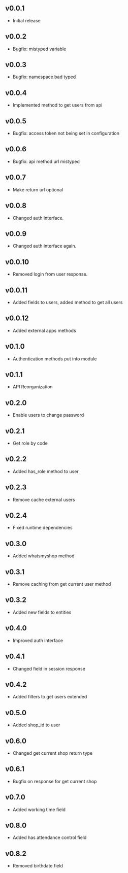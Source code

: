 ## v0.0.1

* Initial release

## v0.0.2

* Bugfix: mistyped variable

## v0.0.3

* Bugfix: namespace bad typed

## v0.0.4

* Implemented method to get users from api

## v0.0.5

* Bugfix: access token not being set in configuration

## v0.0.6

* Bugfix: api method url mistyped

## v0.0.7

* Make return url optional

## v0.0.8

* Changed auth interface.

## v0.0.9

* Changed auth interface again.

## v0.0.10

* Removed login from user response.

## v0.0.11

* Added fields to users, added method to get all users

## v0.0.12

* Added external apps methods

## v0.1.0

* Authentication methods put into module

## v0.1.1

* API Reorganization

## v0.2.0

* Enable users to change password

## v0.2.1

* Get role by code

## v0.2.2

* Added has_role method to user

## v0.2.3

* Remove cache external users

## v0.2.4

* Fixed runtime dependencies

## v0.3.0

* Added whatsmyshop method

## v0.3.1

* Remove caching from get current user method

## v0.3.2

* Added new fields to entities

## v0.4.0

* Improved auth interface

## v0.4.1

* Changed field in session response

## v0.4.2

* Added filters to get users extended

## v0.5.0

* Added shop_id to user

## v0.6.0

* Changed get current shop return type

## v0.6.1

* Bugfix on response for get current shop

## v0.7.0

* Added working time field

## v0.8.0

* Added has attendance control field

## v0.8.2

* Removed birthdate field
